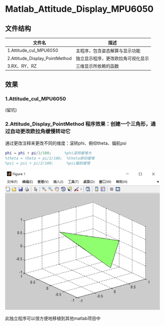 # Matlab_Attitude_Display_MPU6050

## 文件结构

|  文件名   | 描述  |
|  ---  | ---  |
|1.Attitude_cul_MPU6050|主程序，包含姿态解算与显示功能|
|2.Attitude_Display_PointMethod|独立显示程序，更改欧拉角可视化显示|
|3.RX、RY、RZ|三维显示所依赖的函数|


## 效果

### 1.Attitude_cul_MPU6050

(留坑)

### 2.Attitude_Display_PointMethod 程序效果：创建一个三角形，通过自动更改欧拉角缓慢转动它

通过更改注释来更改不同的维度：滚转phi、俯仰theta、偏航psi

``` matlab
phi = phi + pi/2/100;      %phi滚转缓增大
%theta = theta + pi/2/180;  %theta俯仰缓增
%psi = psi + pi/2/100;      %psi偏航缓增
```



![程序二效果](https://github.com/Ray005/Matlab_Attitude_Display_MPU6050/blob/main/images/1608352771166.png?raw=true)

此独立程序可以很方便地移植到其他matlab项目中
